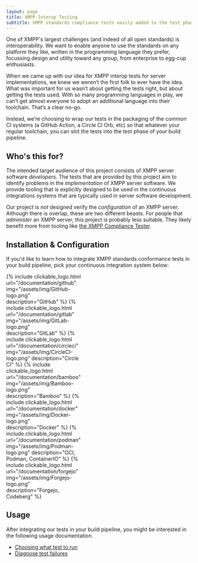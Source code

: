```yaml
---
layout: page
title: XMPP Interop Testing
subtitle: XMPP standards compliance tests easily added to the test phase of your build pipeline
---
```


One of XMPP's largest challenges (and indeed of all open standards) is interoperability. We want to enable anyone to use the standards on any platform they like, written in the programming language they prefer, focussing design and utility toward any group, from enterprise to egg-cup enthusiasts.

When we came up with our idea for XMPP interop tests for server implementations, we knew we weren’t the first folk to ever have the idea. What was important for us wasn’t about getting the tests right, but about getting the tests used. With so many programming languages in play, we can’t get almost everyone to adopt an additional language into their toolchain. That’s a clear no-go.

Instead, we’re choosing to wrap our tests in the packaging of the common CI systems (a GitHub Action, a Circle CI Orb, etc) so that whatever your regular toolchain, you can slot the tests into the test phase of your build pipeline.

## Who's this for?

The intended target audience of this project consists of XMPP server software _developers_. The tests that are provided by this project aim to identify problems in the _implementation_ of XMPP server software.  We provide tooling that is explicitly designed to be used in the continuous integrations systems that are typically used in server software development.

Our project is _not_ designed verify the _configuration_ of an XMPP server. Although there is overlap, these are two different beasts. For people that _administer_ an XMPP server, this project is probably less suitable. They likely benefit more from tooling like [the XMPP Compliance Tester](https://compliance.conversations.im/).

## Installation & Configuration

If you'd like to learn how to integrate XMPP standards conformance tests in your build pipeline, pick your continuous integration system below:

<div style="display:grid; grid-template-columns: 1fr 1fr 1fr 1fr; gap: 0.5em;">
{% include clickable_logo.html url="/documentation/github" img="/assets/img/GitHub-logo.png" description="GitHub" %}
{% include clickable_logo.html url="/documentation/gitlab" img="/assets/img/GitLab-logo.png" description="GitLab" %}
{% include clickable_logo.html url="/documentation/circleci" img="/assets/img/CircleCI-logo.png" description="Circle CI" %}
{% include clickable_logo.html url="/documentation/bamboo" img="/assets/img/Bamboo-logo.png" description="Bamboo" %}
{% include clickable_logo.html url="/documentation/docker" img="/assets/img/Docker-logo.png" description="Docker" %}
{% include clickable_logo.html url="/documentation/podman" img="/assets/img/Podman-logo.png" description="OCI, Podman, ContainerIO" %}
{% include clickable_logo.html url="/documentation/forgejo" img="/assets/img/Forgejo-logo.png" description="Forgejo, Codeberg" %}
</div>

## Usage

After integrating our tests in your build pipeline, you might be interested in the following usage documentation.

- [Choosing what test to run](/documentation/selecting-tests)
- [Diagnose test failures](/documentation/diagnose-test-failures)
